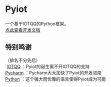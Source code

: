 # Pyiot
一个基于IOTQQ的Python框架。  
[点此查看开发文档](https://www.github.com/KongChengPro/Pyiot/doc)

## 特别鸣谢
（排名不分先后）  
`[IOTQQ](https://github.com/IOTQQ/IOTQQ)
：Pyiot的诞生离不开IOTQQ的支持  
[Pycharm](https://www.jetbrains.com/pycharm/)
：Pycharm大大加快了Pyiot的开发进度  
[Python](https://www.python.org/)
：这个强大而优雅的语言使得Pyiot成为可能

